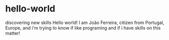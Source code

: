 # hello-world
discovering new skills
Hello world! I am João Ferreira, citizen from Portugal, Europe, and i'm trying to know if like programing and if i have skills on this matter!
